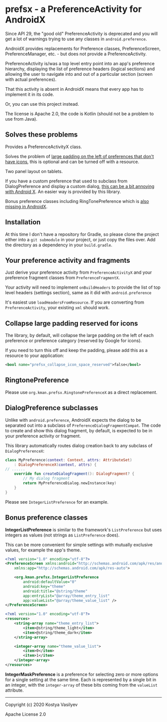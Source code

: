 # prefsx - a PreferenceActivity for AndroidX

Since API 29, the "good old" PreferenceActivity is deprecated and you will get
a lot of warnings trying to use any classes in `android.preference`.

AndroidX provides replacements for Preference classes, PreferenceScreen,
PreferenceManager, etc. - but does not provide a PreferenceActivity.

PreferenceActivity is/was a top level entry point into an app's preference
hierarchy, displaying the list of preference headers (logical sections) and
allowing the user to navigate into and out of a particular section (screen
with actual preferences).

That this activity is absent in AndroidX means that every app has to implement
it in its code.

Or, you can use this project instead.

The license is Apache 2.0, the code is Kotlin (should not be a problem to use
from Java).

## Solves these problems

Provides a PreferenceActivityX class.

Solves the problem of
[large padding on the left of preferences that don't have icons](https://stackoverflow.com/questions/18509369),
this is optional and can be turned off with a resource.

Two panel layout on tablets.

If you have a custom preference that used to subclass from DialogPreference and display
a custom dialog, [this can be a bit annoying with Android X](https://stackoverflow.com/questions/52754655).
An easier way is provided by this library.

Bonus preference classes including RingTonePreference which
is [also missing in AndroidX](https://stackoverflow.com/questions/54159287).

## Installation

At this time I don't have a repository for Gradle, so please clone the project
either into a `git submodule` in your project, or just copy the files over. Add
the directory as a dependency in your `build.gradle`.

## Your preference activity and fragments

Just derive your preference activity from `PreferenceActivityX` and your 
preference fragment classes from `PreferenceFragmentX`. 

Your activity will need to implement `onBuildHeaders` to provide the list of
top level headers (settings section), same as it did with `android.preference`

It's easiest use `loadHeadersFromResource`.  If you are converting
from `PreferenceActivity`, your existing `xml` should work. 

## Collapse large padding reserved for icons

The library, by default, will collapse the large padding on the left of each
preference or preference category (reserved by Google for icons).

If you need to turn this off and keep the padding, please add this as a
resource to your application:
```xml
<bool name="prefsx_collapse_icon_space_reserved">false</bool>
```

## RingtonePreference

Please use `org.kman.prefsx.RingtonePreferenceX` as a direct replacement.

## DialogPreference subclasses

Unlike with `android.preference`, AndroidX expects the dialog to be
separated out into a subclass of `PreferenceDialogFragmentCompat`. The code to
create and show this dialog fragment, by default, is expected to be in your
preference activity or fragment.

This library automatically routes dialog creation back to any subclass
of `DialogPreferenceX`:

```kotlin
class MyPreference(context: Context, attrs: AttributeSet)
    : DialogPreferenceX(context, attrs) {
// ......
	override fun createDialogFragment(): DialogFragment? {
        // My dialog fragment
		return MyPreferenceDialog.newInstance(key)
	}
}
```

Please see `IntegerListPreference` for an example.

## Bonus preference classes

**IntegerListPreference** is similar to the framework's `ListPreference` but
uses integers as values (not strings as `ListPreference` does).

This can be more convenient for simple settings with mutually exclusive values,
for example the app's theme.

```xml
<?xml version="1.0" encoding="utf-8"?>
<PreferenceScreen xmlns:android="http://schemas.android.com/apk/res/android"
	xmlns:app="http://schemas.android.com/apk/res-auto">

	<org.kman.prefsx.IntegerListPreference
		android:defaultValue="0"
		android:key="theme"
		android:title="@string/theme"
		app:entryList="@array/theme_entry_list"
		app:valueList="@array/theme_value_list" />
</PreferenceScreen>
```

```xml
<?xml version="1.0" encoding="utf-8"?>
<resources>
    <string-array name="theme_entry_list">
        <item>@string/theme_light</item>
        <item>@string/theme_dark</item>
    </string-array>

    <integer-array name="theme_value_list">
        <item>0</item>
        <item>1</item>
    </integer-array>
</resources>
```

**IntegerMaskPreference** is a preference for selecting zero or more options
for a single setting at the same time. Each is represented by a single bit
in an integer, with the `integer-array` of these bits coming from the
`valueList` attribute.

---

Copyright (c) 2020 Kostya Vasilyev

Apache License 2.0
